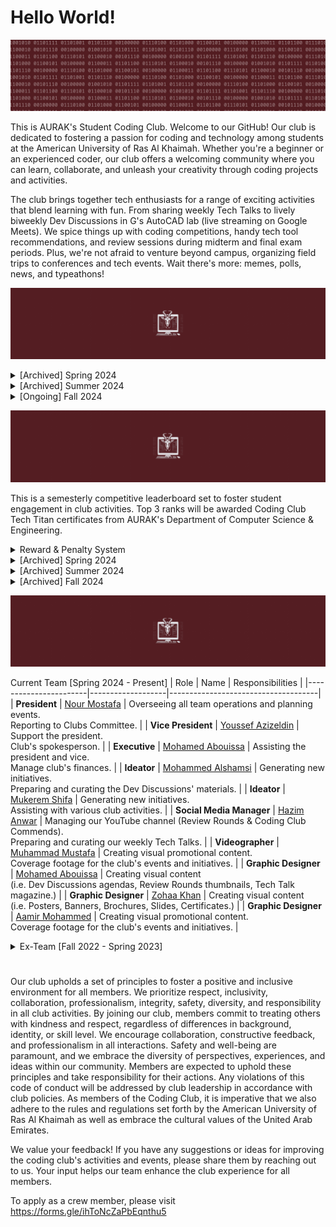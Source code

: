 # Hello World!
![](motto.gif)

This is AURAK's Student Coding Club. Welcome to our GitHub! Our club is dedicated to fostering a passion for coding and technology among students at the American University of Ras Al Khaimah. Whether you're a beginner or an experienced coder, our club offers a welcoming community where you can learn, collaborate, and unleash your creativity through coding projects and activities.

The club brings together tech enthusiasts for a range of exciting activities that blend learning with fun. From sharing weekly Tech Talks to lively biweekly Dev Discussions in G's AutoCAD lab (live streaming on Google Meets). We spice things up with coding competitions, handy tech tool recommendations, and review sessions during midterm and final exam periods. Plus, we're not afraid to venture beyond campus, organizing field trips to conferences and tech events. Wait there's more: memes, polls, news, and typeathons!

![](achievements.gif)

<details>
  <summary> [Archived] Spring 2024 </summary>

- [x] Renovate all of the club's brand graphics.
- [x] Establish an online presence on Github, YouTube, and Email.
- [x] Advertise vacant positions. (x3) 
- [x] Hire a new management team.
- [x] Acquire department faculty sponsors.
- [x] Establish Tech Talks: the weekly news, announcements, projects, polls, and memes post.
- [x] Establish Dev Discussions: 4 meet-ups per semester where we cover some extracurricular CS topics.
- [x] Establish Review Rounds: the YT review videos posted to aid students in preparing for their midterms and finals at AURAK.
- [x] [Winning Most Active Student Club Award.](cert.png)

**Total number of Tech Talks posted: 8** <br>
**Total number of Dev Discussions hosted: 2** <br>
**Total number of Review Rounds posted: 4** <br>
**Total number of events organized: 0** <br>
**Total amount of budget used: 0 AED** <br>
</details>

<details>
  <summary> [Archived] Summer 2024 </summary>

- [x] Hire a team of reviewers for Review Rounds.
- [x] Rebrand Tech Talk as a magazine.
- [x] Hire a graphic designer.
- [x] Books & Bytes collab with the Book Club. Created a tech-themed summer reading list and hosted an online reflective discussion. 

**Total number of Tech Talks posted: 9** <br>
**Total number of Dev Discussions hosted: 0** <br>
**Total number of Review Rounds posted: 2** <br>
**Total number of events organized: 1** <br>
**Total amount of budget used: 0 AED** <br>
</details>

<details>
  <summary> [Ongoing] Fall 2024 </summary>

- [x] Participate in AURAK's club fair (banner, brochures, posters, and activities).
- [x] Renovate the Tech Titans Rewards & Penalties system.
- [x] Organize a trip to Wetex 2024.
- [x] Organize the department orientation event for freshmen `cout << "Hello World!";`  

**Total number of Tech Talks posted: 0** <br>
**Total number of Dev Discussions hosted: 0** <br>
**Total number of Review Rounds posted: 0** <br>
**Total number of events organized: 0** <br>
**Total amount of budget used: 0 AED** <br>
</details>

![](techtitans.gif)

This is a semesterly competitive leaderboard set to foster student engagement in club activities. Top 3 ranks will be awarded Coding Club Tech Titan certificates from AURAK's Department of Computer Science & Engineering.

<details>
  <summary> Reward & Penalty System</summary>
  
As of Fall 2024, the points accumulate through a binary-themed multiplier system. Every member of the club starts at 1 by default and enters the leaderboard once they activate a multiplier. Keep an eye out for the penalty system!

- **(pts x 2)** for voting on Tech Talk polls and staying engaged.
- **(pts x 4)** for getting featured in the programming memes competition.
- **(pts x 4)** for attending Dev Discussions.
- **(pts x 4)** for engaging in any requested volunteering activities/gigs.
- **(pts x 4)** for releasing major updates to an already submitted project.
- **(pts x 8)** for getting 1st place in typeathons.
- **(pts x 8)** for getting 1st place in a mentimeter question.
- **(pts x 8)** for participating in official coding club competitions.
- **(pts x 16)** for submitting a project to showcase in Dev Discussions.
- **(pts x 32)** for winning a 1st, 2nd, or 3rd place in official coding club competitions.
- **(pts x 32)** for winning best submitted project of the semester (including personal and course projects.)
- **(pts / 2)** for failing to meet the responsibilities of a volunteer position within the club.
- **(pts / 4)** for repeatedly ignoring club guidelines or expectations.
- **(pts / 8)** for plagiarism or cheating in any club competitions or events.

</details>

<details>
  <summary>[Archived] Spring 2024</summary>
<br>

| Rank | Member     |Major | Score |
|:----:|:----------:|:-----:|:-----:|
|🏆| **Ahmed Abuhajjaj**   | Artificial Intelligence | **55** |
|🥈| **Muhammad Mbarak**  | Artificial Intelligence | **40** |
|🥈| **Maram Sabri**  | Artificial Intelligence | **40** |
|🥉| **Abdulghani Sabbagh**  | Computer Engineering |**35** |
| **4**| **Zohaa Khan** | Mass Communication | **30** |
| **5**| **Fares Masarani**  | Artificial Intelligence | **20** |
| **5**| **Hinad Fransis**  | Artificial Intelligence |**20** |
| **6**| **Urita Sadallah**| Computer Science | **15** |
| **6**| **Abdullah Yousef**  | Computer Engineering| **15** |
| **6**| **Asma Aldhaibani**  | Computer Engineering | **15** |
| **7**| **Lina Abdalmajeed** | Artificial Intelligence | **10** |
| **7**|  **Abin Devarajan**  | Computer Engineering | **10** |
| **7**| **Nada Mohamed**  | Computer Engineering | **10** |
| **8**| **Kamel Mostafa**  | Computer Engineering | **5** |
| **8**| **Yousef Al Hayek**  | Artificial Intelligence | **5** |
| **8**| **Kirubel Mamo**  | Computer Science | **5** |
| **8**| **Aqsa Malik**  | Computer Science | **5** |
| **8**| **Ahaad Hussein**  | Computer Science | **5** |

<details>
  <summary>Major Wars</summary>
<br>

|&nbsp;&nbsp;&nbsp;&nbsp;&nbsp;&nbsp;&nbsp;&nbsp;&nbsp;&nbsp;&nbsp;&nbsp;&nbsp;&nbsp;&nbsp;&nbsp;&nbsp;&nbsp;&nbsp;&nbsp;&nbsp;&nbsp;&nbsp;&nbsp;&nbsp;&nbsp;&nbsp;&nbsp; **Rank** &nbsp;&nbsp;&nbsp;&nbsp;&nbsp;&nbsp;&nbsp;&nbsp;&nbsp;&nbsp;&nbsp;&nbsp;&nbsp;&nbsp;&nbsp;&nbsp;&nbsp;&nbsp;&nbsp;&nbsp;&nbsp;&nbsp;&nbsp;&nbsp;&nbsp;&nbsp;&nbsp;&nbsp;| &nbsp;&nbsp;&nbsp;&nbsp;&nbsp;&nbsp;&nbsp;&nbsp;&nbsp;&nbsp;&nbsp;&nbsp;&nbsp;&nbsp;&nbsp;&nbsp;&nbsp;&nbsp;&nbsp;&nbsp;&nbsp;&nbsp;&nbsp;&nbsp;&nbsp;&nbsp;&nbsp; **Major** &nbsp;&nbsp;&nbsp;&nbsp;&nbsp;&nbsp;&nbsp;&nbsp;&nbsp;&nbsp;&nbsp;&nbsp;&nbsp;&nbsp;&nbsp;&nbsp;&nbsp;&nbsp;&nbsp;&nbsp;&nbsp;&nbsp;&nbsp;&nbsp;&nbsp;&nbsp;&nbsp;| &nbsp;&nbsp;&nbsp;&nbsp;&nbsp;&nbsp;&nbsp;&nbsp;&nbsp;&nbsp;&nbsp;&nbsp;&nbsp;&nbsp;&nbsp;&nbsp;&nbsp;&nbsp;&nbsp;&nbsp;&nbsp;&nbsp;&nbsp;&nbsp;&nbsp;&nbsp;&nbsp; **Score** &nbsp;&nbsp;&nbsp;&nbsp;&nbsp;&nbsp;&nbsp;&nbsp;&nbsp;&nbsp;&nbsp;&nbsp;&nbsp;&nbsp;&nbsp;&nbsp;&nbsp;&nbsp;&nbsp;&nbsp;&nbsp;&nbsp;&nbsp;&nbsp;&nbsp;&nbsp;&nbsp;|
|:-----:|:------------------------:|:-------:|
|🏆| **Artificial Intelligence**   | **190** |
|🥈| **Computer Engineering**  | **90** |
|🥉| **Mass Communication**   | **30** |
|🥉| **Computer Science**   |**30** |

</details>

</details>

<details>
  <summary>[Archived] Summer 2024</summary>
  
<br>

| Rank | Member     | Major | Score |
|:----:|:----------:|:-----:|:-----:|
|🏆| **Abdulghani Sabbagh** | Computer Engineering | **75** |
|🥈| **Maram Sabri**  | Artificial Intelligence |**35** |
|🥈| **Kamel Mostafa**  | Computer Engineering | **35** |
|🥉| **Asma Aldhaibani**  | Computer Engineering | **20** |
| 4 | **Abdullah Yousef**  | Computer Engineering | **15** |
| 4 | **Ali Aldahmani**  | Artificial Intelligence | **15** |
| 4 | **Urita Sadallah**  | Computer Science | **15** |
| 4 | **Sulaiman Qeer**  | Artificial Intelligence | **15** |
| 4 | **Mohamed Abouissa**  | Computer Engineering | **15** |
| 6 | **Ahaad Hussein**  | Computer Science | **15** |
| 5 | **Tia Othman**  | Artificial Intelligence | **10** | 
| 5 | **Zohaa Khan**  | Mass Communication | **10** |
| 5 | **Ahmed Abuhajjaj**   | Artificial Intelligence | **10** |
| 5 | **Samar Assaf**  | Artificial Intelligence | **10** |
| 6 | **Mazen Eltawil**  | Artificial Intelligence | **5** |
| 6 | **Muhammad Mbarak**  | Artificial Intelligence | **5** |
| 6 | **Hassan Mashaal**  | Electrical Engineering | **5** |
| 6 | **Areeba Atique**  | Computer Science | **5** |
| 6 | **Abdulla Alshehhi**  | Artificial Intelligence | **5** |
| 6 | **Muhammed Shafi**  | Computer Engineering | **5** |
| 6 | **Hamda Alali**  | Artificial Intelligence | **5** |
| 6 | **Khaula Khamis**  | Computer Science | **5** |
| 6 | **Ahmed Albakr**  | Artificial Intelligence | **5** |

<details>
  <summary>Major Wars</summary>
<br>

|&nbsp;&nbsp;&nbsp;&nbsp;&nbsp;&nbsp;&nbsp;&nbsp;&nbsp;&nbsp;&nbsp;&nbsp;&nbsp;&nbsp;&nbsp;&nbsp;&nbsp;&nbsp;&nbsp;&nbsp;&nbsp;&nbsp;&nbsp;&nbsp;&nbsp;&nbsp;&nbsp;&nbsp; **Rank** &nbsp;&nbsp;&nbsp;&nbsp;&nbsp;&nbsp;&nbsp;&nbsp;&nbsp;&nbsp;&nbsp;&nbsp;&nbsp;&nbsp;&nbsp;&nbsp;&nbsp;&nbsp;&nbsp;&nbsp;&nbsp;&nbsp;&nbsp;&nbsp;&nbsp;&nbsp;&nbsp;&nbsp;| &nbsp;&nbsp;&nbsp;&nbsp;&nbsp;&nbsp;&nbsp;&nbsp;&nbsp;&nbsp;&nbsp;&nbsp;&nbsp;&nbsp;&nbsp;&nbsp;&nbsp;&nbsp;&nbsp;&nbsp;&nbsp;&nbsp;&nbsp;&nbsp;&nbsp;&nbsp;&nbsp; **Major** &nbsp;&nbsp;&nbsp;&nbsp;&nbsp;&nbsp;&nbsp;&nbsp;&nbsp;&nbsp;&nbsp;&nbsp;&nbsp;&nbsp;&nbsp;&nbsp;&nbsp;&nbsp;&nbsp;&nbsp;&nbsp;&nbsp;&nbsp;&nbsp;&nbsp;&nbsp;&nbsp;| &nbsp;&nbsp;&nbsp;&nbsp;&nbsp;&nbsp;&nbsp;&nbsp;&nbsp;&nbsp;&nbsp;&nbsp;&nbsp;&nbsp;&nbsp;&nbsp;&nbsp;&nbsp;&nbsp;&nbsp;&nbsp;&nbsp;&nbsp;&nbsp;&nbsp;&nbsp;&nbsp; **Score** &nbsp;&nbsp;&nbsp;&nbsp;&nbsp;&nbsp;&nbsp;&nbsp;&nbsp;&nbsp;&nbsp;&nbsp;&nbsp;&nbsp;&nbsp;&nbsp;&nbsp;&nbsp;&nbsp;&nbsp;&nbsp;&nbsp;&nbsp;&nbsp;&nbsp;&nbsp;&nbsp;|
|:-----:|:------------------------:|:-------:|
|🏆| **Computer Engineering**   | **165** |
|🥈| **Artificial Intelligence**  | **110** |
|🥉| **Computer Science**   | **40** |
|**4**| **Mass Communication**   |**10** |
|**5**| **Electrical Engineering** | **5** |

</details>
</details>

<details>
  <summary>[Archived] Fall 2024</summary>
  
<br>

| Rank | Member     | Major | Score |
|:----:|:----------:|:-----:|:-----:|
|🏆| **Abdulghani Sabbagh** | Computer Engineering | **34,359,738,368** |
|🥈| **Fares Masarani**  | Artificial Intelligence | **67,108,864** |
|🥉| **Maram Sabri**  | Artificial Intelligence |**33,554,432** |
|**4**| **Arsh Khan**  | Mechanical Engineering | **2,097,152** |
|**5**| **Ahmed Abuhajjaj**   | Artificial Intelligence | **32,768** |
|**5**| **Mohammed Sadiq**  | Computer Engineering | **32,768** |
|**5**| **Aleksei Kovalev**  | Computer Science | **32,768** |
|**6**| **Basheer**  | Artificial Intelligence | **8,192** |
|**7**| **Kamel Mostafa**  | Computer Engineering | **2,048** |
|**8**| **Nada Elkadi**  | Computer Science | **1024** |
|**9**| **Urita Sadallah**  | Computer Science | **512** |
|**10**| **Abdullah Yousef**  | Computer Engineering | **256** |
|**10**| **Loai Hassan**  | Chemical Engineering | **256** |
|**11**| **Litik Aswani**  | Artificial Intelligence | **128** |
|**12**| **Aashif**  | Electrical Engineering | **64** |
|**12**| **Karam Al Tawashi**  | Mechanical Engineering | **64** |
|**13**| **Ahaad Seif**  | Computer Science | **32** |
|**13**| **Mahmoud Khalaf**  | Artificial Intelligence | **32** |
|**14**| **Hinad Fransis**  | Artificial Intelligence |**16** |
|**14**| **Taha Tunkiwala**  | Computer Engineering | **16** |
|**14**| **Edwin**  | Computer Engineering | **16** |
|**14**| **Abinraj Bhaskaran**  | Computer Engineering | **16** |
|**14**| **Omar Alnuaimi**  | Computer Engineering | **16** |
|**15**| **Yousef Al Hayek**  | Artificial Intelligence | **8** |
|**15**| **Eisa Hafiz**  | Computer Science | **8** |
|**15**| **Fazil**  | Computer Engineering | **8** |
|**15**| **Andrey**  | Computer Science | **8** |
|**15**| **Lougin**  | Architecture | **8** |
|**15**| **Farah**  | Business | **8** |
|**15**| **Mariam Awad**  | Biotechnology | **8** |
|**15**| **Hamza Khalid**  | Computer Engineering | **8** |
|**15**| **Mohamed Abusaada**  | Computer Engineering | **8** |
|**15**| **Areej**  | Biotechnology | **8** |
|**16**| **Bashar Ali**  | N/A | **4** |
|**16**| **Areedah**  | Artificial Intelligence | **4** |
|**16**| **Venkata Sivamani**  | Computer Science | **4** |
|**16**| **Nada Osama Mohamed**  | Computer Engineering | **4** |
|**16**| **Sara Alshihh**  | Architecture | **4** |
|**16**| **Asma Aldhaibani**  | Computer Engineering | **4** |
|**16**| **Mohamed Fazil Mohamed Anwar**  | Computer Engineering | **4** |
|**16**| **Fatima Farooq**  | Computer Engineering | **4** |
|**16**| **Khaula Mohammed Khamis**  | Computer Science | **4** |
|**16**| **Nada Naser**  | Computer Science | **4** |
|**16**| **Maryam Haris**  | Computer Science | **4** |
|**16**| **Laiba Shahid**  | Business | **4** |
|**16**| **Rahmet Gudeta**  | Computer Science | **4** |
|**16**| **Abdulla Alshehhi**  | Artificial Intelligence | **4** |
|**16**| **Yazan**  | N/A | **4** |
|**16**| **Sandra Chaar**  | Artificial Intelligence | **4** |
|**16**| **Abijith Vathukkad**  | Computer Engineering | **4** |
|**16**| **Blessy Binu**  | Computer Engineering | **4** |
|**16**| **Habiba Selim**  | Computer Engineering | **4** |
|**16**| **Mansoor Alshehhi**  | Artificial Intelligence | **4** |
|**16**| **Rawan Rashid**  | Computer Science | **4** |
|**16**| **Muhammed Rabeeh Mattath**  | Computer Science | **4** |
|**16**| **Husain Para**  | Computer Science | **4** |
|**16**| **Lojain Mohamed**  | Artificial Intelligence | **4** |
|**16**| **Mayaz Bakoura**  | Computer Science | **4** |
|**16**| **Loai Hassan**  | Chemical Engineering | **4** |
|**16**| **Mohammed Dawoud**  | Artificial Intelligence | **4** |
|**16**| **Abdulla Osama Alsaeed**  | Artificial Intelligence | **4** |
|**16**| **Hoor Abdelrahman**  | Artificial Intelligence | **4** |
|**16**| **Samuel Joshy**  | Mechanical Engineering | **4** |
|**16**| **Lana Zanneh**  | Computer Science | **4** |
|**16**| **Muhammad Irtiza**  | Computer Science | **4** |
|**16**| **Laith Al Homoud**  | Computer Science | **4** |
|**16**| **Kenzy Osama**  | Artificial Intelligence | **4** |
|**16**| **Hoor Khleifat**  | Computer Engineering | **4** |
|**16**| **Yara Afifi**  | Computer Science | **4** |
|**16**| **Bashar Odtallah**  | Artificial Intelligence | **4** |
|**16**| **Farida Badawi**  | N/A | **4** |
|**16**| **Sami Saadi**  | Computer Science | **4** |
|**16**| **Ayman Bakroun**  | Civil Engineering | **4** |
|**16**| **Haameed Fouzaan**  | Artificial Intelligence | **4** |
|**16**| **Fatima Alam**  | Computer Engineering | **4** |
|**17**| **Mazen Eltawil**  | Artificial Intelligence | **2** |
|**17**| **Mayed**  | N/A | **2** |
|**17**| **Devananth**  | Mechanical Engineering | **2** |
|**17**| **Ahmad**  | N/A | **2** |
|**17**| **Ahmed**  | N/A | **2** |
|**17**| **Anas Qaiser**  | Artificial Intelligence | **2** |
|**17**| **Noor Mohamed**  | Artificial Intelligence | **2** |
|**17**| **Youssef Nazzai**  | Artificial Intelligence | **2** |
|**17**| **Sulaiman Qeer**  | Artificial Intelligence | **2** |
|**17**| **Mahmoud**   | N/A | **2** |
|**17**| **Rami**  | N/A | **2** |


<details>
  <summary>Major Wars</summary>
<br>


|&nbsp;&nbsp;&nbsp;&nbsp;&nbsp;&nbsp;&nbsp;&nbsp;&nbsp;&nbsp;&nbsp;&nbsp;&nbsp;&nbsp;&nbsp;&nbsp;&nbsp;&nbsp;&nbsp;&nbsp;&nbsp;&nbsp;&nbsp;&nbsp;&nbsp;&nbsp;&nbsp;&nbsp; **Rank** &nbsp;&nbsp;&nbsp;&nbsp;&nbsp;&nbsp;&nbsp;&nbsp;&nbsp;&nbsp;&nbsp;&nbsp;&nbsp;&nbsp;&nbsp;&nbsp;&nbsp;&nbsp;&nbsp;&nbsp;&nbsp;&nbsp;&nbsp;&nbsp;&nbsp;&nbsp;&nbsp;&nbsp;| &nbsp;&nbsp;&nbsp;&nbsp;&nbsp;&nbsp;&nbsp;&nbsp;&nbsp;&nbsp;&nbsp;&nbsp;&nbsp;&nbsp;&nbsp;&nbsp;&nbsp;&nbsp;&nbsp;&nbsp;&nbsp;&nbsp;&nbsp;&nbsp;&nbsp;&nbsp;&nbsp; **Major** &nbsp;&nbsp;&nbsp;&nbsp;&nbsp;&nbsp;&nbsp;&nbsp;&nbsp;&nbsp;&nbsp;&nbsp;&nbsp;&nbsp;&nbsp;&nbsp;&nbsp;&nbsp;&nbsp;&nbsp;&nbsp;&nbsp;&nbsp;&nbsp;&nbsp;&nbsp;&nbsp;| &nbsp;&nbsp;&nbsp;&nbsp;&nbsp;&nbsp;&nbsp;&nbsp;&nbsp;&nbsp;&nbsp;&nbsp;&nbsp;&nbsp;&nbsp;&nbsp;&nbsp;&nbsp;&nbsp;&nbsp;&nbsp;&nbsp;&nbsp;&nbsp;&nbsp;&nbsp;&nbsp; **Score** &nbsp;&nbsp;&nbsp;&nbsp;&nbsp;&nbsp;&nbsp;&nbsp;&nbsp;&nbsp;&nbsp;&nbsp;&nbsp;&nbsp;&nbsp;&nbsp;&nbsp;&nbsp;&nbsp;&nbsp;&nbsp;&nbsp;&nbsp;&nbsp;&nbsp;&nbsp;&nbsp;|
|:-----:|:------------------------:|:-------:|
|🏆| **Computer Engineering**  | **34,359,807,788** |
|🥈| **Artificial Intelligence**   | **100,708,658** |
|🥉| **Mechanical Engineering**   | **2,097,232** |
|**4**| **Computer Science** | **33,854** |
|**5**| **Chemical Engineering** | **260** |
|**6**| **Electrical Engineering** | **64** |
|**7**| **Biotechnology** | **16** |
|**8**| **Architecture** | **12** |
|**8**| **Business** | **12** |
|**9**| **Civil Engineering** | **4** |

</details>
</details>

![](crew.gif)

Current Team [Spring 2024 - Present]
| Role                  | Name              | Responsibilities                    |
|-----------------------|-------------------|-------------------------------------|
| **President**         | [Nour Mostafa](https://github.com/Nour-MK)  | Overseeing all team operations and planning events. <br> Reporting to Clubs Committee. |
| **Vice President**    | [Youssef Azizeldin](https://github.com/YoussefAzizeldin)  | Support the president. <br> Club's spokesperson. |
| **Executive**         | [Mohamed Abouissa](https://github.com/Mohamed-Abouissa)   | Assisting the president and vice. <br> Manage club's finances.   |
| **Ideator**           | [Mohammed Alshamsi](https://github.com/M-Alshamsi) | Generating new initiatives. <br> Preparing and curating the Dev Discussions' materials. |
| **Ideator**           | [Mukerem Shifa]() | Generating new initiatives. <br> Assisting with various club activities. |
| **Social Media Manager** | [Hazim Anwar](https://github.com/win-x-u-r)  | Managing our YouTube channel (Review Rounds & Coding Club Commends). <br> Preparing and curating our weekly Tech Talks. |
| **Videographer**  | [Muhammad Mustafa](https://www.behance.net/mrshark25) | Creating visual promotional content. <br> Coverage footage for the club's events and initiatives. |
| **Graphic Designer**  | [Mohamed Abouissa](https://github.com/Mohamed-Abouissa) | Creating visual content <br> (i.e. Dev Discussions agendas, Review Rounds thumbnails, Tech Talk magazine.) |
| **Graphic Designer**  | [Zohaa Khan](https://github.com/Zohaax) | Creating visual content <br> (i.e. Posters, Banners, Brochures, Slides, Certificates.) |
| **Graphic Designer**  | [Aamir Mohammed](https://aamirartistry.wixsite.com/aamirartistry) | Creating visual promotional content. <br> Coverage footage for the club's events and initiatives. |

<details>
  <summary>Ex-Team [Fall 2022 - Spring 2023]</summary>

| Role               | Name             | Responsibilities                       |
|--------------------|------------------|----------------------------------------|
| **President**      | Hinad Fransis    | Overseeing all operations and strategy. |
| **Vice President** | Ghaleb Aldoboni  | Assisting the President and managing internal affairs. |
| **Executive**      | Mai Mansour      | Executing strategic plans and projects. |
| **Executive**      | Mazin Khider     | Supporting the implementation of initiatives. |

</details>
  
#

Our club upholds a set of principles to foster a positive and inclusive environment for all members. We prioritize respect, inclusivity, collaboration, professionalism, integrity, safety, diversity, and responsibility in all club activities. By joining our club, members commit to treating others with kindness and respect, regardless of differences in background, identity, or skill level. We encourage collaboration, constructive feedback, and professionalism in all interactions. Safety and well-being are paramount, and we embrace the diversity of perspectives, experiences, and ideas within our community. Members are expected to uphold these principles and take responsibility for their actions. Any violations of this code of conduct will be addressed by club leadership in accordance with club policies. As members of the Coding Club, it is imperative that we also adhere to the rules and regulations set forth by the American University of Ras Al Khaimah as well as embrace the cultural values of the United Arab Emirates.

We value your feedback! If you have any suggestions or ideas for improving the coding club's activities and events, please share them by reaching out to us. Your input helps our team enhance the club experience for all members.

To apply as a crew member, please visit https://forms.gle/ihToNcZaPbEqnthu5
